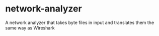 # network-analyzer
A network analyzer that takes byte files in input and translates them the same way as Wireshark
